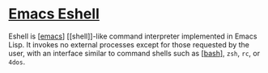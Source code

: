 # [Emacs Eshell](https://www.gnu.org/software/emacs/manual/html_mono/eshell.html)

Eshell is [[emacs]] [[shell]]-like command interpreter implemented in Emacs Lisp.
It invokes no external processes except for those requested by the user, with an
interface similar to command shells such as [[bash]], `zsh`, `rc`, or `4dos`.

[//begin]: # "Autogenerated link references for markdown compatibility"
[emacs]: emacs.md "Emacs"
[bash]: bash.md "Bash"
[//end]: # "Autogenerated link references"
